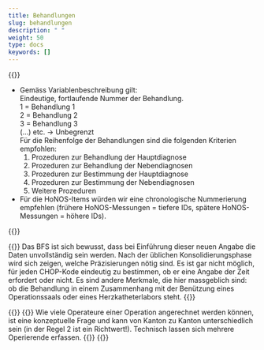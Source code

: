 ```yaml
---
title: Behandlungen 
slug: behandlungen
description: " "
weight: 50
type: docs
keywords: []
---
```


{{<collapsible title="Variable «behandlung_id»: Gibt es hier Empfehlungen für die umzusetzende Reihenfolge in der Psychiatrie? Gerade die HoNOS-Items, die als CHOPs geliefert werden, sind ja diagnose- bzw. behandlungsunspezifisch.">}}
<ul>
<li> Gemäss Variablenbeschreibung gilt: <br />
Eindeutige, fortlaufende Nummer der Behandlung. <br />
1 = Behandlung 1 <br />
2 = Behandlung 2 <br />
3 = Behandlung 3 <br />
(…) etc. -> Unbegrenzt <br />
Für die Reihenfolge der Behandlungen sind die folgenden Kriterien empfohlen:
<ol>
<li> Prozeduren zur Behandlung der Hauptdiagnose </li>
<li> Prozeduren zur Behandlung der Nebendiagnosen </li>
<li> Prozeduren zur Bestimmung der Hauptdiagnose </li>
<li> Prozeduren zur Bestimmung der Nebendiagnosen </li>
<li> Weitere Prozeduren </li>
</ol>
</li>
<li>
Für die HoNOS-Items würden wir eine chronologische Nummerierung empfehlen (frühere HoNOS-Messungen = tiefere IDs, spätere HoNOS-Messungen = höhere IDs).
</li>
</ul>
{{</collapsible>}}

{{<collapsible title="Wir sorgen uns etwas, dass insbesondere in der Anfangszeit diese Daten nicht vollständig erfasst werden und es zu vielen Nacharbeiten kommen könnte. Daher würden wir gern bei den betroffenen CHOP-Codes das Feld als Muss-Feld definieren. Gibt es für den CHOP-Katalog eine Zuordnung, welche Codes als Operativ bzw. interventionell gelten?">}}
Das BFS ist sich bewusst, dass bei Einführung dieser neuen Angabe die Daten unvollständig sein werden. Nach der üblichen Konsolidierungsphase wird sich zeigen, welche Präzisierungen nötig sind. Es ist gar nicht möglich, für jeden CHOP-Kode eindeutig zu bestimmen, ob er eine Angabe der Zeit erfordert oder nicht. Es sind andere Merkmale, die hier massgeblich sind: ob die Behandlung in einem Zusammenhang mit der Benützung eines Operationssaals oder eines Herzkatheterlabors steht.
{{</collapsible>}}

{{<collapsible title="Operierende: Hier haben wir ein Verständnisproblem bei der Interpretation der Vorgaben des XML-Files. In der Variablenbeschreibung steht, dass pro Operation maximal zwei Operierende angerechnet werden können. In der Übersicht ist beim Attribut aber nicht zu erkennen, ob dies mehrfach exportiert werden kann.">}}
{{<insertImage image="Image1.jpg" class="bord taille">}}
Wie viele Operateure einer Operation angerechnet werden können, ist eine konzeptuelle Frage und kann von Kanton zu Kanton unterschiedlich sein (in der Regel 2 ist ein Richtwert!). Technisch lassen sich mehrere Operierende erfassen.
{{<insertImage image="Image2.png" class="bord taille">}}
{{</collapsible>}}
